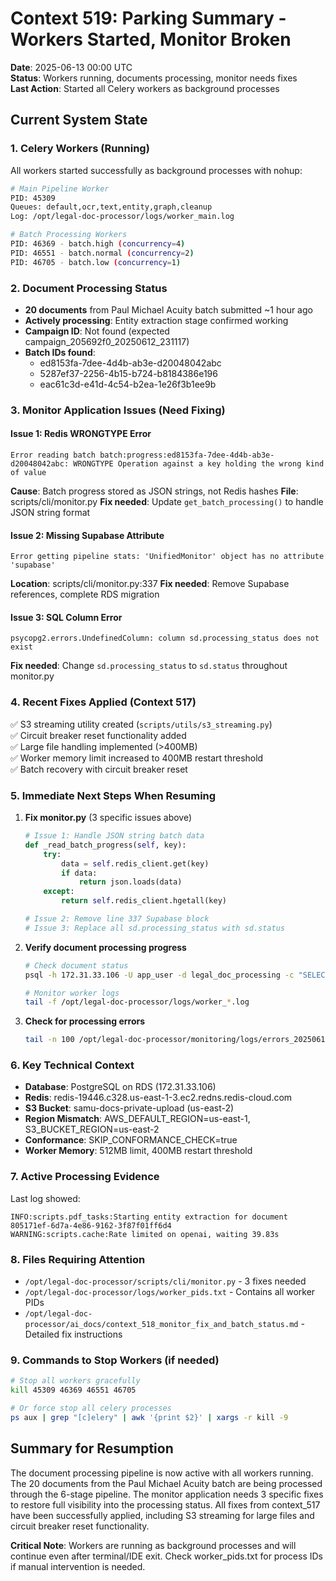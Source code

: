 # Context 519: Parking Summary - Workers Started, Monitor Broken

**Date**: 2025-06-13 00:00 UTC  
**Status**: Workers running, documents processing, monitor needs fixes  
**Last Action**: Started all Celery workers as background processes

## Current System State

### 1. Celery Workers (Running)
All workers started successfully as background processes with nohup:
```bash
# Main Pipeline Worker
PID: 45309
Queues: default,ocr,text,entity,graph,cleanup
Log: /opt/legal-doc-processor/logs/worker_main.log

# Batch Processing Workers
PID: 46369 - batch.high (concurrency=4)
PID: 46551 - batch.normal (concurrency=2)  
PID: 46705 - batch.low (concurrency=1)
```

### 2. Document Processing Status
- **20 documents** from Paul Michael Acuity batch submitted ~1 hour ago
- **Actively processing**: Entity extraction stage confirmed working
- **Campaign ID**: Not found (expected campaign_205692f0_20250612_231117)
- **Batch IDs found**: 
  - ed8153fa-7dee-4d4b-ab3e-d20048042abc
  - 5287ef37-2256-4b15-b724-b8184386e196
  - eac61c3d-e41d-4c54-b2ea-1e26f3b1ee9b

### 3. Monitor Application Issues (Need Fixing)

#### Issue 1: Redis WRONGTYPE Error
```
Error reading batch batch:progress:ed8153fa-7dee-4d4b-ab3e-d20048042abc: WRONGTYPE Operation against a key holding the wrong kind of value
```
**Cause**: Batch progress stored as JSON strings, not Redis hashes
**File**: scripts/cli/monitor.py
**Fix needed**: Update `get_batch_processing()` to handle JSON string format

#### Issue 2: Missing Supabase Attribute
```
Error getting pipeline stats: 'UnifiedMonitor' object has no attribute 'supabase'
```
**Location**: scripts/cli/monitor.py:337
**Fix needed**: Remove Supabase references, complete RDS migration

#### Issue 3: SQL Column Error
```
psycopg2.errors.UndefinedColumn: column sd.processing_status does not exist
```
**Fix needed**: Change `sd.processing_status` to `sd.status` throughout monitor.py

### 4. Recent Fixes Applied (Context 517)
✅ S3 streaming utility created (`scripts/utils/s3_streaming.py`)  
✅ Circuit breaker reset functionality added  
✅ Large file handling implemented (>400MB)  
✅ Worker memory limit increased to 400MB restart threshold  
✅ Batch recovery with circuit breaker reset  

### 5. Immediate Next Steps When Resuming

1. **Fix monitor.py** (3 specific issues above)
   ```python
   # Issue 1: Handle JSON string batch data
   def _read_batch_progress(self, key):
       try:
           data = self.redis_client.get(key)
           if data:
               return json.loads(data)
       except:
           return self.redis_client.hgetall(key)
   
   # Issue 2: Remove line 337 Supabase block
   # Issue 3: Replace all sd.processing_status with sd.status
   ```

2. **Verify document processing progress**
   ```bash
   # Check document status
   psql -h 172.31.33.106 -U app_user -d legal_doc_processing -c "SELECT status, COUNT(*) FROM source_documents WHERE created_at > '2025-06-12 22:00:00' GROUP BY status;"
   
   # Monitor worker logs
   tail -f /opt/legal-doc-processor/logs/worker_*.log
   ```

3. **Check for processing errors**
   ```bash
   tail -n 100 /opt/legal-doc-processor/monitoring/logs/errors_20250612.log
   ```

### 6. Key Technical Context

- **Database**: PostgreSQL on RDS (172.31.33.106)
- **Redis**: redis-19446.c328.us-east-1-3.ec2.redns.redis-cloud.com
- **S3 Bucket**: samu-docs-private-upload (us-east-2)
- **Region Mismatch**: AWS_DEFAULT_REGION=us-east-1, S3_BUCKET_REGION=us-east-2
- **Conformance**: SKIP_CONFORMANCE_CHECK=true
- **Worker Memory**: 512MB limit, 400MB restart threshold

### 7. Active Processing Evidence
Last log showed:
```
INFO:scripts.pdf_tasks:Starting entity extraction for document 805171ef-6d7a-4e86-9162-3f87f01ff6d4
WARNING:scripts.cache:Rate limited on openai, waiting 39.83s
```

### 8. Files Requiring Attention
- `/opt/legal-doc-processor/scripts/cli/monitor.py` - 3 fixes needed
- `/opt/legal-doc-processor/logs/worker_pids.txt` - Contains all worker PIDs
- `/opt/legal-doc-processor/ai_docs/context_518_monitor_fix_and_batch_status.md` - Detailed fix instructions

### 9. Commands to Stop Workers (if needed)
```bash
# Stop all workers gracefully
kill 45309 46369 46551 46705

# Or force stop all celery processes
ps aux | grep "[c]elery" | awk '{print $2}' | xargs -r kill -9
```

## Summary for Resumption

The document processing pipeline is now active with all workers running. The 20 documents from the Paul Michael Acuity batch are being processed through the 6-stage pipeline. The monitor application needs 3 specific fixes to restore full visibility into the processing status. All fixes from context_517 have been successfully applied, including S3 streaming for large files and circuit breaker reset functionality.

**Critical Note**: Workers are running as background processes and will continue even after terminal/IDE exit. Check worker_pids.txt for process IDs if manual intervention is needed.